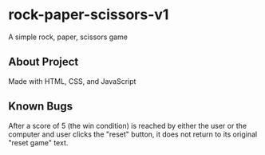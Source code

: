 # rock-paper-scissors-v1
A simple rock, paper, scissors game

## About Project
Made with HTML, CSS, and JavaScript

## Known Bugs
After a score of 5 (the win condition) is reached by either the user or the computer and user clicks the "reset" button, it does not return to its original "reset game" text.
